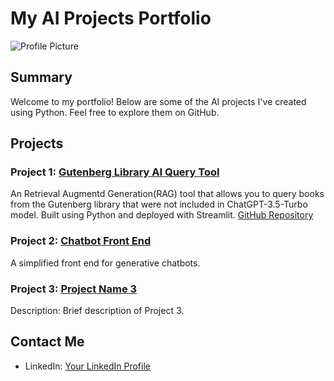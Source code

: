 # My AI Projects Portfolio

![Profile Picture](profile_picture_url.jpg)

## Summary
Welcome to my portfolio! Below are some of the AI projects I've created using Python. Feel free to explore them on GitHub.

## Projects

### Project 1: [Gutenberg Library AI Query Tool](https://gutenberg.streamlit.app/)
An Retrieval Augmentd Generation(RAG) tool that allows you to query books from the Gutenberg library that were not included in ChatGPT-3.5-Turbo model.
Built using Python and deployed with Streamlit.
[GitHub Repository](https://gutenberg.streamlit.app/)

### Project 2: [Chatbot Front End](https://appchatpy-lg3uuisgagqdcuik8wgkfg.streamlit.app/)
A simplified front end for generative chatbots.

### Project 3: [Project Name 3](link_to_project_3)
Description: Brief description of Project 3.

## Contact Me
- LinkedIn: [Your LinkedIn Profile](https://www.linkedin.com/in/wgreunke/)
